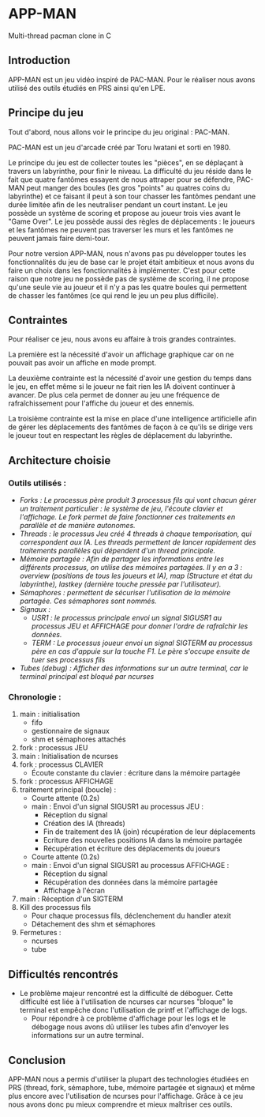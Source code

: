 # APP-MAN

Multi-thread pacman clone in C

## Introduction

APP-MAN est un jeu vidéo inspiré de PAC-MAN. Pour le réaliser nous avons utilisé des outils étudiés en PRS ainsi qu&#39;en LPE.



## Principe du jeu

Tout d&#39;abord, nous allons voir le principe du jeu original : PAC-MAN.

PAC-MAN est un jeu d&#39;arcade créé par Toru Iwatani et sorti en 1980.

Le principe du jeu est de collecter toutes les &quot;pièces&quot;, en se déplaçant à travers un labyrinthe, pour finir le niveau. La difficulté du jeu réside dans le fait que quatre fantômes essayent de nous attraper pour se défendre, PAC-MAN peut manger des boules (les gros &quot;points&quot; au quatres coins du labyrinthe) et ce faisant il peut à son tour chasser les fantômes pendant une durée limitée afin de les neutraliser pendant un court instant. Le jeu possède un système de scoring et propose au joueur trois vies avant le &quot;Game Over&quot;. Le jeu possède aussi des règles de déplacements : le joueurs et les fantômes ne peuvent pas traverser les murs et les fantômes ne peuvent jamais faire demi-tour.

Pour notre version APP-MAN, nous n&#39;avons pas pu développer toutes les fonctionnalités du jeu de base car le projet était ambitieux et nous avons du faire un choix dans les fonctionnalités à implémenter. C&#39;est pour cette raison que notre jeu ne possède pas  de système de scoring, il ne propose qu&#39;une seule vie au joueur et il n&#39;y a pas les quatre boules qui permettent de chasser les fantômes (ce qui rend le jeu un peu plus difficile).



## Contraintes

Pour réaliser ce jeu, nous avons eu affaire  à trois grandes contraintes.

La première est la nécessité d&#39;avoir un affichage graphique car on ne pouvait pas avoir un affiche en mode prompt.

La deuxième contrainte est la nécessité d&#39;avoir une gestion du temps dans le jeu, en effet même si le joueur ne fait rien les IA doivent continuer à avancer. De plus cela permet de donner au jeu une fréquence de rafraîchissement pour l&#39;affiche du joueur et des ennemis.

 La troisième contrainte est la mise en place d&#39;une intelligence artificielle afin de gérer les déplacements des fantômes de façon à ce qu&#39;ils se dirige vers le joueur tout en respectant les règles de déplacement du labyrinthe.

## Architecture choisie

### Outils utilisés :

- _Forks : Le processus père produit 3 processus fils qui vont chacun gérer un traitement particulier : le système de jeu, l&#39;écoute clavier et l&#39;affichage. Le fork permet de faire fonctionner ces traitements en parallèle et de manière autonomes._
- _Threads : le processus Jeu créé 4 threads à chaque temporisation, qui correspondent aux IA. Les threads permettent de lancer rapidement des traitements parallèles qui dépendent d&#39;un thread principale._
- _Mémoire partagée : Afin de partager les informations entre les différents processus, on utilise des mémoires partagées. Il y  en a 3 : overview (positions de tous les joueurs et IA), map (Structure et état du labyrinthe), lastkey (dernière touche pressée par l&#39;utilisateur)._
- _Sémaphores : permettent de sécuriser l&#39;utilisation de la mémoire partagée. Ces sémaphores sont nommés._
- _Signaux :_
  - _USR1 : le processus principale envoi un signal SIGUSR1 au processus JEU et AFFICHAGE pour donner l&#39;ordre de rafraîchir les données._
  - _TERM : Le processus joueur envoi un signal SIGTERM au processus père en cas d&#39;appuie sur la touche F1. Le père s&#39;occupe ensuite de tuer ses processus fils_
- _Tubes (debug) : Afficher des informations sur un autre terminal, car le terminal principal est bloqué par ncurses_

### Chronologie :

1. main : initialisation
	* fifo
	* gestionnaire de signaux
	* shm et sémaphores attachés
2. fork : processus JEU
3. main : Initialisation de ncurses
4. fork : processus CLAVIER
	* Écoute constante du clavier : écriture dans la mémoire partagée
5. fork : processus AFFICHAGE
6. traitement principal (boucle) :
	* Courte attente (0.2s)
	* main : Envoi d&#39;un signal SIGUSR1 au processus JEU :
		* Réception du signal
		* Création des IA (threads)
		* Fin de traitement des IA (join) récupération de leur déplacements
		* Ecriture des nouvelles positions IA dans la mémoire partagée
		* Récupération et écriture des déplacements du joueurs
	* Courte attente (0.2s)
	* main : Envoi d&#39;un signal SIGUSR1 au processus AFFICHAGE :
		* Réception du signal
		* Récupération des données dans la mémoire partagée
		* Affichage à l&#39;écran
7. main : Réception d&#39;un SIGTERM
8. Kill des processus fils
	* Pour chaque processus fils, déclenchement du handler atexit
	* Détachement des shm et sémaphores
9. Fermetures :
	* ncurses
	* tube



## Difficultés rencontrés

- Le problème majeur rencontré est la difficulté de déboguer. Cette difficulté est liée à l&#39;utilisation de ncurses car ncurses &quot;bloque&quot; le terminal est empêche donc l&#39;utilisation de printf et l&#39;affichage de logs.
  - Pour répondre à ce problème d&#39;affichage pour les logs et le débogage nous avons dû utiliser les tubes  afin d&#39;envoyer les informations sur un autre terminal.

## Conclusion

APP-MAN nous a permis d&#39;utiliser la plupart des technologies étudiées en PRS (thread, fork, sémaphore, tube, mémoire partagée et signaux) et même plus encore avec l&#39;utilisation de ncurses pour l&#39;affichage. Grâce à ce jeu nous avons donc pu mieux comprendre et mieux maîtriser ces outils.


